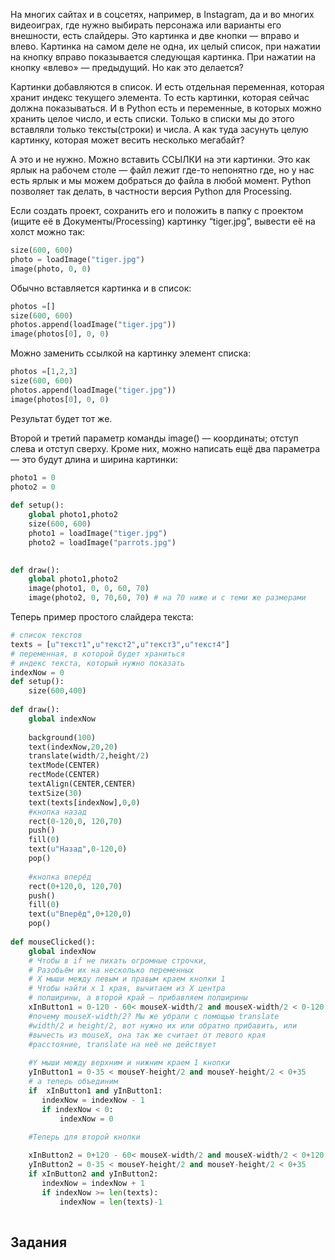 На многих сайтах и в соцсетях, например, в Instagram, да и во многих видеоиграх, где нужно выбирать персонажа или варианты его внешности, есть слайдеры. Это картинка и две кнопки — вправо и влево. Картинка на самом деле не одна, их целый список, при нажатии на кнопку вправо показывается следующая картинка. При нажатии на кнопку «влево» — предыдущий. Но как это делается?

Картинки добавляются в список. И есть отдельная переменная, которая хранит индекс текущего элемента. То есть картинки, которая сейчас должна показываться. И в Python есть и переменные, в которых можно хранить целое число, и есть списки. Только в списки мы до этого вставляли только тексты(строки) и числа. А как туда засунуть целую картинку, которая может весить несколько мегабайт?

А это и не нужно. Можно вставить ССЫЛКИ на эти картинки. Это как ярлык на рабочем столе — файл лежит где-то непонятно где, но у нас есть ярлык и мы можем добраться до файла в любой момент. Python позволяет так делать, в частности версия Python для Processing.

Если создать проект, сохранить его и положить в папку с проектом (ищите её в Документы/Processing) картинку “tiger.jpg”, вывести её на холст можно так:

```python
size(600, 600)
photo = loadImage("tiger.jpg")
image(photo, 0, 0)
```

Обычно вставляется картинка и в список:

```python
photos =[]
size(600, 600)
photos.append(loadImage("tiger.jpg"))
image(photos[0], 0, 0)
```

Можно заменить ссылкой на картинку элемент списка:

```python
photos =[1,2,3]
size(600, 600)
photos.append(loadImage("tiger.jpg"))
image(photos[0], 0, 0)
```

Результат будет тот же.

Второй и третий параметр команды image() — координаты; отступ слева и отступ сверху. Кроме них, можно написать ещё два параметра — это будут длина и ширина картинки:

```python
photo1 = 0
photo2 = 0
   
def setup():
    global photo1,photo2
    size(600, 600)
    photo1 = loadImage("tiger.jpg")
    photo2 = loadImage("parrots.jpg")

 
def draw():
    global photo1,photo2
    image(photo1, 0, 0, 60, 70)
    image(photo2, 0, 70,60, 70) # на 70 ниже и с теми же размерами
```


Теперь пример простого слайдера текста:

```python
# список текстов
texts = [u"текст1",u"текст2",u"текст3",u"текст4"]
# переменная, в которой будет храниться 
# индекс текста, который нужно показать
indexNow = 0
def setup():
    size(600,400)
    
def draw():
    global indexNow
    
    background(100)
    text(indexNow,20,20)
    translate(width/2,height/2)
    textMode(CENTER)
    rectMode(CENTER)
    textAlign(CENTER,CENTER)
    textSize(30)
    text(texts[indexNow],0,0)
    #кнопка назад
    rect(0-120,0, 120,70)
    push()
    fill(0)
    text(u"Назад",0-120,0)
    pop()
    
    #кнопка вперёд
    rect(0+120,0, 120,70)
    push()
    fill(0)
    text(u"Вперёд",0+120,0)
    pop()
    
def mouseClicked():
    global indexNow
    # Чтобы в if не пихать огромные строчки,
    # Разобьём их на несколько переменных
    # X мыши между левым и правым краем кнопки 1
    # Чтобы найти x 1 края, вычитаем из X центра
    # полширины, а второй край — прибавляем полширины
    xInButton1 = 0-120 - 60< mouseX-width/2 and mouseX-width/2 < 0-120 + 60 
    #почему mouseX-width/2? Мы же убрали с помощью translate
    #width/2 и height/2, вот нужно их или обратно прибавить, или
    #вычесть из mouseX, она так же считает от левого края
    #расстояние, translate на неё не действует
    
    #Y мыши между верхним и нижним краем 1 кнопки
    yInButton1 = 0-35 < mouseY-height/2 and mouseY-height/2 < 0+35
    # а теперь объединим
    if  xInButton1 and yInButton1:
       indexNow = indexNow - 1
       if indexNow < 0:
           indexNow = 0 
           
    #Теперь для второй кнопки

    xInButton2 = 0+120 - 60< mouseX-width/2 and mouseX-width/2 < 0+120 + 60 
    yInButton2 = 0-35 < mouseY-height/2 and mouseY-height/2 < 0+35
    if xInButton2 and yInButton2:
       indexNow = indexNow + 1
       if indexNow >= len(texts):
           indexNow = len(texts)-1 
           
   ```
   
   ## Задания
   
  



